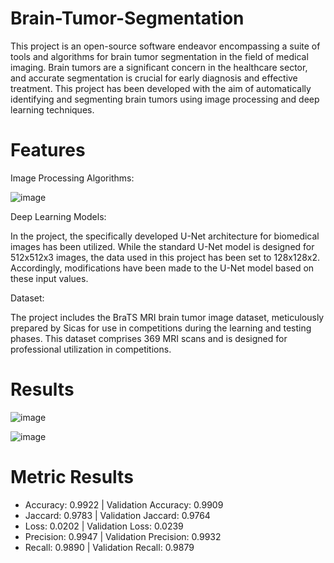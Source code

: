 # Brain-Tumor-Segmentation

This project is an open-source software endeavor encompassing a suite of tools and algorithms for brain tumor segmentation in the field of medical imaging. Brain tumors are a significant concern in the healthcare sector, and accurate segmentation is crucial for early diagnosis and effective treatment. This project has been developed with the aim of automatically identifying and segmenting brain tumors using image processing and deep learning techniques.

# Features

Image Processing Algorithms:

![image](https://github.com/brkfrknky/Brain-Tumor-Segmentation/assets/76915533/ba15dba1-3a1f-4066-ae1c-729e6603adc1)

Deep Learning Models: 

In the project, the specifically developed U-Net architecture for biomedical images has been utilized. 
While the standard U-Net model is designed for 512x512x3 images, the data used in this project has been set to 128x128x2. Accordingly, modifications have been made to the U-Net model based on these input values.

Dataset: 

The project includes the BraTS MRI brain tumor image dataset, meticulously prepared by Sicas for use in competitions during the learning and testing phases. This dataset comprises 369 MRI scans and is designed for professional utilization in competitions.

# Results 

![image](https://github.com/brkfrknky/Brain-Tumor-Segmentation/assets/76915533/da66599a-3417-4ab5-b9fa-418b7ea2a9af)

![image](https://github.com/brkfrknky/Brain-Tumor-Segmentation/assets/76915533/33b26b64-e7ae-4fd5-996c-a0a0aacd4937)

# Metric Results 

* Accuracy: 0.9922 | Validation Accuracy: 0.9909
* Jaccard: 0.9783 | Validation Jaccard: 0.9764
* Loss: 0.0202 | Validation Loss: 0.0239
* Precision: 0.9947 | Validation Precision: 0.9932
* Recall: 0.9890 | Validation Recall: 0.9879
